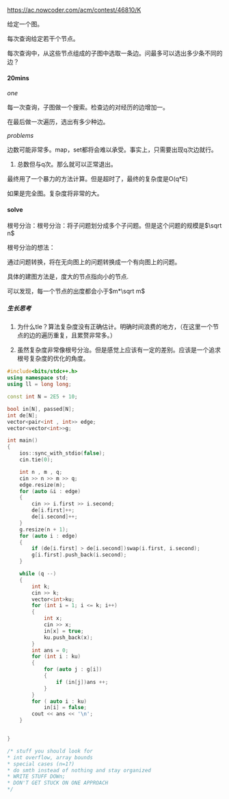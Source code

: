 https://ac.nowcoder.com/acm/contest/46810/K

给定一个图。

每次查询给定若干个节点。

每次查询中，从这些节点组成的子图中选取一条边。问最多可以选出多少条不同的边？

#### 20mins

$one$

每一次查询，子图做一个搜索。检查边的对经历的边增加一。

在最后做一次遍历，选出有多少种边。

$problems$

边数可能非常多。map，set都将会难以承受。事实上，只需要出现q次边就行。

1. 总数但与q次。那么就可以正常退出。



最终用了一个暴力的方法计算。但是超时了，最终的复杂度是O(q*E)

如果是完全图。复杂度将非常的大。



#### solve

根号分治：根号分治：将子问题划分成多个子问题。但是这个问题的规模是$\sqrt n$

根号分治的想法：

通过问题转换，将在无向图上的问题转换成一个有向图上的问题。

具体的建图方法是，度大的节点指向小的节点.

可以发现，每一个节点的出度都会小于$m*\sqrt m$

##### 生长思考

1. 为什么tle？算法复杂度没有正确估计。明确时间浪费的地方，（在这里一个节点的边的遍历重复，且累赘非常多。）

2. 虽然复杂度非常像根号分治。但是感觉上应该有一定的差别。应该是一个追求根号复杂度的优化的角度。

```cpp
#include<bits/stdc++.h>
using namespace std;
using ll = long long;

const int N = 2E5 + 10;

bool in[N], passed[N];
int de[N];
vector<pair<int , int>> edge;
vector<vector<int>>g;

int main()
{
    ios::sync_with_stdio(false);
    cin.tie(0);

    int n , m , q;
    cin >> n >> m >> q;
    edge.resize(m);
    for (auto &i : edge)
    {
        cin >> i.first >> i.second;
        de[i.first]++;
        de[i.second]++;
    }
    g.resize(n + 1);
    for (auto i : edge)
    {
        if (de[i.first] > de[i.second])swap(i.first, i.second);
        g[i.first].push_back(i.second);
    }

    while (q --)
    {
        int k;
        cin >> k;
        vector<int>ku;
        for (int i = 1; i <= k; i++)
        {
            int x;
            cin >> x;
            in[x] = true;
            ku.push_back(x);
        }
        int ans = 0;
        for (int i : ku)
        {
            for (auto j : g[i])
            {
                if (in[j])ans ++;
            }
        }
        for ( auto i : ku)
            in[i] = false;
        cout << ans << '\n';
    }


}

/* stuff you should look for
* int overflow, array bounds
* special cases (n=1?)
* do smth instead of nothing and stay organized
* WRITE STUFF DOWn;
* DON'T GET STUCK ON ONE APPROACH
*/
```

